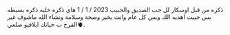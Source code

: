  ذكره من قبل اوسكار لل حب الصديق والحبيب
2023 / 1 / 1
 هاي ذكره خليه ذكره بسيطه بس حبيت اهديه
الك وبس
 كل عام وانت بخير وصحة وسلامة
 ونشاء الله ماشوف غير الفرح ب حياتك
ايلافيو ضلعي🫀. 
